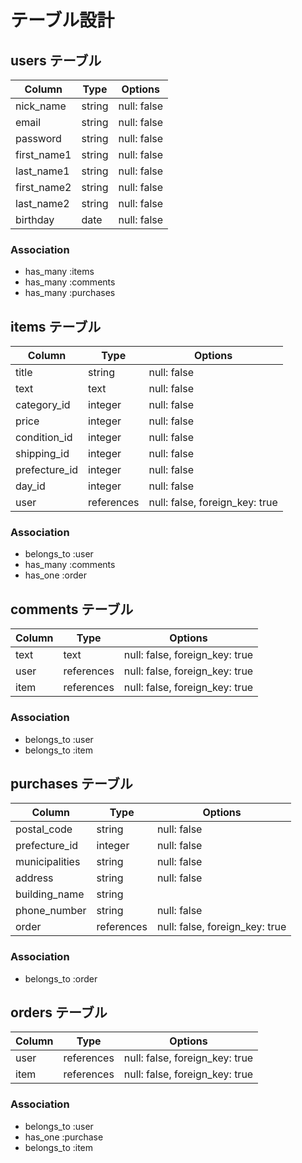 # テーブル設計

## users テーブル
| Column      | Type   | Options     |
| ----------  | ------ | ----------- |
| nick_name   | string | null: false |
| email       | string | null: false |
| password    | string | null: false |
| first_name1 | string | null: false |
| last_name1  | string | null: false |
| first_name2 | string | null: false |
| last_name2  | string | null: false |
| birthday    | date   | null: false |

### Association
- has_many :items
- has_many :comments
- has_many :purchases


## items テーブル
| Column        | Type       | Options                        |
| ------------- | ---------- | ------------------------------ |
| title         | string     | null: false                    |
| text          | text       | null: false                    |
| category_id   | integer    | null: false                    |
| price         | integer    | null: false                    |
| condition_id  | integer    | null: false                    |
| shipping_id   | integer    | null: false                    |
| prefecture_id | integer    | null: false                    |
| day_id        | integer    | null: false                    |
| user          | references | null: false, foreign_key: true |

### Association
- belongs_to :user
- has_many :comments
- has_one :order


## comments テーブル
| Column    | Type       | Options                        |
| --------- | ---------- | ------------------------------ |
| text      | text       | null: false, foreign_key: true |
| user      | references | null: false, foreign_key: true |
| item      | references | null: false, foreign_key: true |

### Association
- belongs_to :user
- belongs_to :item


## purchases テーブル
| Column           | Type       | Options                        |
| ---------------- | ---------- | ------------------------------ |
| postal_code      | string     | null: false                    |
| prefecture_id    | integer    | null: false                    |
| municipalities   | string     | null: false                    |
| address          | string     | null: false                    |
| building_name    | string     |                                |
| phone_number     | string     | null: false                    |
| order            | references | null: false, foreign_key: true |

### Association
- belongs_to :order


## orders テーブル
| Column | Type       | Options                        |
| ------ | ---------- | ------------------------------ |
| user   | references | null: false, foreign_key: true |
| item   | references | null: false, foreign_key: true |

### Association
- belongs_to :user
- has_one :purchase
- belongs_to :item